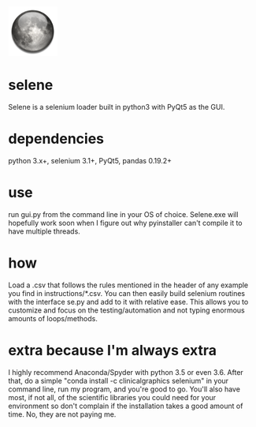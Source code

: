 <img src="https://github.com/DylanAlloy/selene/blob/master/icon.png" width="100px">

# selene
Selene is a selenium loader built in python3 with PyQt5 as the GUI.

# dependencies

python 3.x+,
selenium 3.1+, 
PyQt5, 
pandas 0.19.2+

# use
run gui.py from the command line in your OS of choice. Selene.exe will hopefully work soon when I figure out why pyinstaller can't compile it to have multiple threads.

# how 
Load a .csv that follows the rules mentioned in the header of any example you find in instructions/*.csv. You can then easily build selenium routines with the interface se.py and add to it with relative ease.
This allows you to customize and focus on the testing/automation and not typing enormous amounts of loops/methods. 

# extra because I'm always extra
I highly recommend Anaconda/Spyder with python 3.5 or even 3.6. After that, do a simple "conda install -c clinicalgraphics selenium" in your command line, run my program, and you're good to go. You'll also have most, if not all, of the scientific libraries you could need for your environment so don't complain if the installation takes a good amount of time. No, they are not paying me. 
